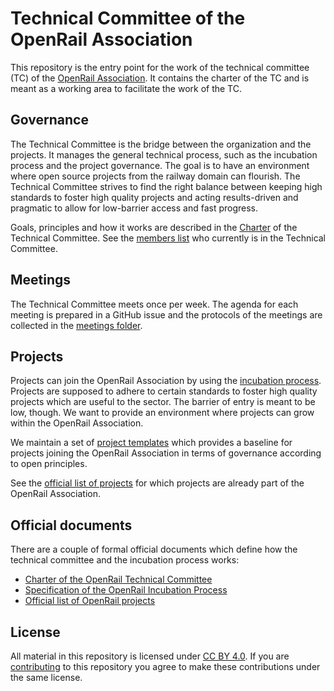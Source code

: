 # Technical Committee of the OpenRail Association

This repository is the entry point for the work of the technical committee (TC) of
the [OpenRail Association](https://openrailassociation.org/). It contains the charter of the TC and
is meant as a working area to facilitate the work of the TC.

## Governance

The Technical Committee is the bridge between the organization and the projects. It manages the
general technical process, such as the incubation process and the project governance. The goal is to
have an environment where open source projects from the railway domain can flourish. The Technical
Committee strives to find the right balance between keeping high standards to foster high quality
projects and acting results-driven and pragmatic to allow for low-barrier access and fast progress.

Goals, principles and how it works are described in
the [Charter](docs/technical-committee/charter.md) of the Technical Committee. See
the [members list](docs/technical-committee/members.md) who currently is in the
Technical Committee.

## Meetings

The Technical Committee meets once per week. The agenda for each meeting is prepared in a GitHub
issue and the protocols of the meetings are collected in the [meetings folder](meetings/).

## Projects

Projects can join the OpenRail Association by using
the [incubation process](/docs/incubation/process/index.md). Projects are supposed to adhere to
certain standards to foster high quality projects which are useful to the sector. The barrier of
entry is meant to be low, though. We want to provide an environment where projects can grow within
the OpenRail Association.

We maintain a set of [project templates](project-templates/) which provides a baseline for projects
joining the OpenRail Association in terms of governance according to open principles.

See the [official list of projects](docs/joining/projects.md) for which projects are already part of
the OpenRail Association.

## Official documents

There are a couple of formal official documents which define how the technical committee and the
incubation process works:

* [Charter of the OpenRail Technical Committee](docs/technical-committee/charter.md)
* [Specification of the OpenRail Incubation Process](docs/incubation/process/index.md)
* [Official list of OpenRail projects](docs/joining/projects.md)

## License

All material in this repository is licensed
under [CC BY 4.0](https://creativecommons.org/licenses/by/4.0/). If you
are [contributing](CONTRIBUTING.md) to this repository you agree to make these contributions under
the same license.

